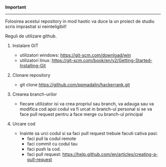 **Important**
____________________________________________________

Folosirea acestui repository in mod haotic va duce la un proiect de studiu scris imprastiat si neinteligibil!

Reguli de utilizare github.

1. Instalare GIT
    - utilizatori windows: https://git-scm.com/download/win
    - utilizatori linux: https://git-scm.com/book/en/v2/Getting-Started-Installing-Git

2. Clonare repository
    - git clone https://github.com/ppmadalin/hackerrank.git

3. Crearea branch-urilor
    * fiecare utilizator isi va crea propriul sau branch, va adauga sau va modifica cod apoi codul va fi urcat in
      branch-ul personal si se va face pull request pentru a face merge cu branch-ul principal

4. Urcare cod
    * Inainte sa urci codul si sa faci pull request trebuie facuti cativa pasi:
        * faci pull la codul remote
        * faci commit cu codul tau
        * faci push la cod.
        * faci pull request: https://help.github.com/en/articles/creating-a-pull-request

